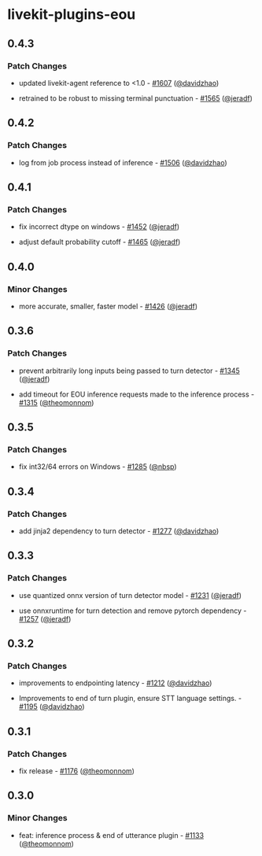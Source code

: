 # livekit-plugins-eou

## 0.4.3

### Patch Changes

- updated livekit-agent reference to <1.0 - [#1607](https://github.com/livekit/agents/pull/1607) ([@davidzhao](https://github.com/davidzhao))

- retrained to be robust to missing terminal punctuation - [#1565](https://github.com/livekit/agents/pull/1565) ([@jeradf](https://github.com/jeradf))

## 0.4.2

### Patch Changes

- log from job process instead of inference - [#1506](https://github.com/livekit/agents/pull/1506) ([@davidzhao](https://github.com/davidzhao))

## 0.4.1

### Patch Changes

- fix incorrect dtype on windows - [#1452](https://github.com/livekit/agents/pull/1452) ([@jeradf](https://github.com/jeradf))

- adjust default probability cutoff - [#1465](https://github.com/livekit/agents/pull/1465) ([@jeradf](https://github.com/jeradf))

## 0.4.0

### Minor Changes

- more accurate, smaller, faster model - [#1426](https://github.com/livekit/agents/pull/1426) ([@jeradf](https://github.com/jeradf))

## 0.3.6

### Patch Changes

- prevent arbitrarily long inputs being passed to turn detector - [#1345](https://github.com/livekit/agents/pull/1345) ([@jeradf](https://github.com/jeradf))

- add timeout for EOU inference requests made to the inference process - [#1315](https://github.com/livekit/agents/pull/1315) ([@theomonnom](https://github.com/theomonnom))

## 0.3.5

### Patch Changes

- fix int32/64 errors on Windows - [#1285](https://github.com/livekit/agents/pull/1285) ([@nbsp](https://github.com/nbsp))

## 0.3.4

### Patch Changes

- add jinja2 dependency to turn detector - [#1277](https://github.com/livekit/agents/pull/1277) ([@davidzhao](https://github.com/davidzhao))

## 0.3.3

### Patch Changes

- use quantized onnx version of turn detector model - [#1231](https://github.com/livekit/agents/pull/1231) ([@jeradf](https://github.com/jeradf))

- use onnxruntime for turn detection and remove pytorch dependency - [#1257](https://github.com/livekit/agents/pull/1257) ([@jeradf](https://github.com/jeradf))

## 0.3.2

### Patch Changes

- improvements to endpointing latency - [#1212](https://github.com/livekit/agents/pull/1212) ([@davidzhao](https://github.com/davidzhao))

- Improvements to end of turn plugin, ensure STT language settings. - [#1195](https://github.com/livekit/agents/pull/1195) ([@davidzhao](https://github.com/davidzhao))

## 0.3.1

### Patch Changes

- fix release - [#1176](https://github.com/livekit/agents/pull/1176) ([@theomonnom](https://github.com/theomonnom))

## 0.3.0

### Minor Changes

- feat: inference process & end of utterance plugin - [#1133](https://github.com/livekit/agents/pull/1133) ([@theomonnom](https://github.com/theomonnom))
